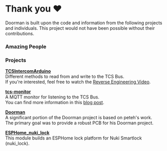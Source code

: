 <script setup>
import { VPTeamMembers } from 'vitepress/theme'

const members = [
  {
    avatar: 'https://www.github.com/AzonInc.png',
    name: 'AzonInc',
    title: 'Creator of the Doorman-S3 PCB and ESPHome-based firmware',
    links: [
      { icon: 'github', link: 'https://github.com/AzonInc' },
    ],
    sponsor: 'https://github.com/sponsors/AzonInc',
  },
  {
    avatar: 'https://www.github.com/peteh.png',
    name: 'peteh',
    title: 'Creator of the original Doorman custom firmware',
    links: [
      { icon: 'github', link: 'https://github.com/peteh' },
    ],
    sponsor: 'https://github.com/sponsors/peteh',
  },
  {
    avatar: 'https://www.github.com/AStrehlau.png',
    name: 'AStrehlau',
    title: 'Electronics Engineer',
    links: [
      { icon: 'github', link: 'https://github.com/AStrehlau' },
    ]
  },
  {
    avatar: 'https://www.github.com/calibanorg.png',
    name: 'calibanorg',
    title: 'Sponsor PCB Development',
    links: [
      { icon: 'github', link: 'https://github.com/calibanorg' },
    ]
  },
  {
    avatar: 'https://www.github.com/atc1441.png',
    name: 'atc1441',
    title: 'Reverse engineering of TCS Bus communication',
    links: [
      { icon: 'github', link: 'https://github.com/atc1441' },
    ],
    sponsor: 'https://paypal.me/hoverboard1'
  },
  {
    avatar: 'https://www.github.com/uriyacovy.png',
    name: 'uriyacovy',
    title: 'Creator of the ESPHome Nuki Lock component',
    links: [
      { icon: 'github', link: 'https://github.com/uriyacovy' },
    ]
  }
]
</script>

# Thank you ❤️

Doorman is built upon the code and information from the following projects and individuals. This project would not have been possible without their contributions.

### Amazing People

<VPTeamMembers size="small" :members="members" />


### Projects

**[TCSIntercomArduino](https://github.com/atc1441/TCSintercomArduino)**\
Different methods to read from and write to the TCS Bus.\
If you're interested, feel free to watch the [Reverse Engineering Video](https://www.youtube.com/watch?v=xFLoauqj9yA).

**[tcs-monitor](https://github.com/Syralist/tcs-monitor)**\
A MQTT monitor for listening to the TCS Bus.\
You can find more information in this [blog post](https://blog.syralist.de/posts/smarthome/klingel/).

**[Doorman](https://github.com/peteh/doorman)**\
A significant portion of the Doorman project is based on peteh's work.\
The primary goal was to provide a robust PCB for his Doorman project.

**[ESPHome_nuki_lock](https://github.com/uriyacovy/ESPHome_nuki_lock)**\
This module builds an ESPHome lock platform for Nuki Smartlock (nuki_lock).